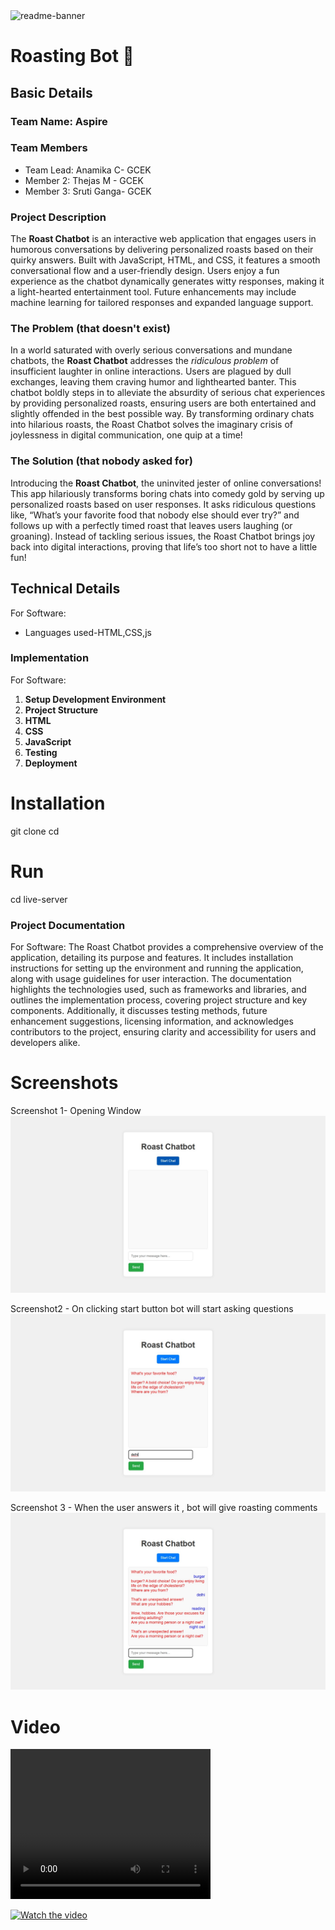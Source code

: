 <img width="1280" alt="readme-banner" src="https://github.com/user-attachments/assets/35332e92-44cb-425b-9dff-27bcf1023c6c">

# Roasting Bot 🎯


## Basic Details
### Team Name: Aspire


### Team Members
- Team Lead: Anamika C- GCEK
- Member 2: Thejas M - GCEK
- Member 3: Sruti Ganga- GCEK

### Project Description
The **Roast Chatbot** is an interactive web application that engages users in humorous conversations by delivering personalized roasts based on their quirky answers. Built with JavaScript, HTML, and CSS, it features a smooth conversational flow and a user-friendly design. Users enjoy a fun experience as the chatbot dynamically generates witty responses, making it a light-hearted entertainment tool. Future enhancements may include machine learning for tailored responses and expanded language support.

### The Problem (that doesn't exist)
In a world saturated with overly serious conversations and mundane chatbots, the **Roast Chatbot** addresses the *ridiculous problem* of insufficient laughter in online interactions. Users are plagued by dull exchanges, leaving them craving humor and lighthearted banter. This chatbot boldly steps in to alleviate the absurdity of serious chat experiences by providing personalized roasts, ensuring users are both entertained and slightly offended in the best possible way. By transforming ordinary chats into hilarious roasts, the Roast Chatbot solves the imaginary crisis of joylessness in digital communication, one quip at a time!

### The Solution (that nobody asked for)
Introducing the **Roast Chatbot**, the uninvited jester of online conversations! This app hilariously transforms boring chats into comedy gold by serving up personalized roasts based on user responses. It asks ridiculous questions like, “What’s your favorite food that nobody else should ever try?” and follows up with a perfectly timed roast that leaves users laughing (or groaning). Instead of tackling serious issues, the Roast Chatbot brings joy back into digital interactions, proving that life’s too short not to have a little fun!

## Technical Details
For Software:
- Languages used-HTML,CSS,js

### Implementation
For Software:
1. **Setup Development Environment**
2. **Project Structure**
3. **HTML**
4. **CSS**
5. **JavaScript**
6. **Testing**
7. **Deployment**
# Installation
git clone <repository-url>
cd <project-directory>

# Run
cd <project-directory>
live-server

### Project Documentation
For Software:
The Roast Chatbot provides a comprehensive overview of the application, detailing its purpose and features. It includes installation instructions for setting up the environment and running the application, along with usage guidelines for user interaction. The documentation highlights the technologies used, such as frameworks and libraries, and outlines the implementation process, covering project structure and key components. Additionally, it discusses testing methods, future enhancement suggestions, licensing information, and acknowledges contributors to the project, ensuring clarity and accessibility for users and developers alike.

# Screenshots 
Screenshot 1- Opening Window
<img src="IMG-20241026-WA0025.jpg">

Screenshot2 - On clicking start button bot will start asking questions 
<img src="IMG-20241026-WA0027.jpg">

Screenshot 3 - When the user answers it , bot will give roasting  comments
<img src="IMG-20241026-WA0028.jpg">

# Video
<video width="320" height="240" controls>
  <source src="record_000001.mp4" type="video/mp4">
</video>

[![Watch the video](https://raw.githubusercontent.com/anami04/Roast_Bot/main/path/to/IMG-20241026-WA0025.jpg)](https://raw.githubusercontent.com/anami04/Roast_Bot/main/path/to/record_000001.mp4)


